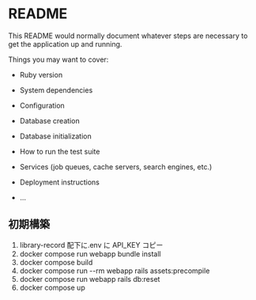 # README

This README would normally document whatever steps are necessary to get the
application up and running.

Things you may want to cover:

- Ruby version

- System dependencies

- Configuration

- Database creation

- Database initialization

- How to run the test suite

- Services (job queues, cache servers, search engines, etc.)

- Deployment instructions

- ...

## 初期構築

1. library-record 配下に.env に API_KEY コピー
2. docker compose run webapp bundle install
3. docker compose build
4. docker compose run --rm webapp rails assets:precompile
5. docker compose run webapp rails db:reset
6. docker compose up
